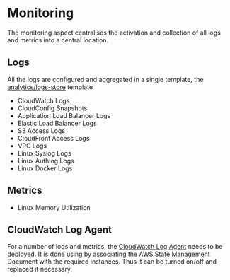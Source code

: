 # Monitoring

The monitoring aspect centralises the activation and collection of all logs and metrics into a central location.

## Logs

All the logs are configured and aggregated in a single template, the [analytics/logs-store](https://github.com/Bit-Clouded/Glenlivet/blob/master/analytics/logs-store.template) template

  - CloudWatch Logs
  - CloudConfig Snapshots
  - Application Load Balancer Logs
  - Elastic Load Balancer Logs
  - S3 Access Logs
  - CloudFront Access Logs
  - VPC Logs
  - Linux Syslog Logs
  - Linux Authlog Logs
  - Linux Docker Logs

## Metrics

  - Linux Memory Utilization

## CloudWatch Log Agent

For a number of logs and metrics, the [CloudWatch Log Agent](http://docs.aws.amazon.com/AmazonCloudWatch/latest/logs/AgentReference.html) needs to be deployed. It is done using by associating the AWS State Management Document with the required instances. Thus it can be turned on/off and replaced if necessary.